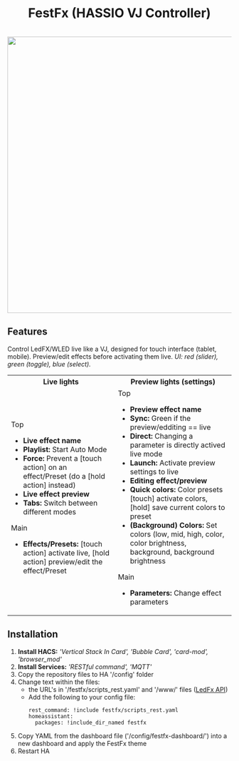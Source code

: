 <h1 align="center">FestFx (HASSIO VJ Controller)</h1>
<p align="center"><br /><img src="https://github.com/user-attachments/assets/aba70cd4-4a07-4a9f-8d81-09e8df8016a0/" width="620"></p>

## Features

Control LedFX/WLED live like a VJ, designed for touch interface (tablet, mobile). Preview/edit effects before activating them live. <i>UI: red (slider), green (toggle), blue (select).</i>

<table>
<tr>
<th align="center">
  Live lights
</th>
<th align="center">
    Preview lights (settings)
</th>
</tr>
<tr>
<td>
Top
  <ul>
    <li><b>Live effect name</b>
    <li><b>Playlist:</b> Start Auto Mode</li>
    <li><b>Force:</b> Prevent a [touch action] on an effect/Preset (do a [hold action] instead)</li>
    <li><b>Live effect preview</b>
    <li><b>Tabs:</b> Switch between different modes</li>
  </ul>
Main
  <ul>
    <li><b>Effects/Presets:</b> [touch action] activate live, [hold action] preview/edit the effect/Preset</li>
  </ul>
</td>
<td>
Top
  <ul>
    <li><b>Preview effect name</b>
    <li><b>Sync:</b> Green if the preview/edditing == live </li>
    <li><b>Direct:</b> Changing a parameter is directly actived live mode</li>
    <li><b>Launch:</b> Activate preview settings to live</li>
    <li><b>Editing effect/preview</b>
    <li><b>Quick colors:</b> Color presets [touch] activate colors, [hold] save current colors to preset</li>
    <li><b>(Background) Colors:</b> Set colors (low, mid, high, color, color brightness, background, background brightness</li>
  </ul>
Main
  <ul>
    <li><b>Parameters:</b> Change effect parameters</li>
  </ul>
</td>
</tr>
</table>

## Installation
1. **Install HACS:** <i>'Vertical Stack In Card', 'Bubble Card', 'card-mod', 'browser_mod'</i>
2. **Install Services:** <i>'RESTful command', 'MQTT'</i>
3. Copy the repository files to HA '/config' folder
4. Change text within the files:
   - the URL's in '/festfx/scripts_rest.yaml' and '/www/' files ([LedFx API](https://docs.ledfx.app/en/latest/api.html))
   - Add the following to your config file:
     ```
     rest_command: !include festfx/scripts_rest.yaml
     homeassistant:
       packages: !include_dir_named festfx
     ```
5. Copy YAML from the dashboard file ('/config/festfx-dashboard/') into a new dashboard and apply the FestFx theme
6. Restart HA
